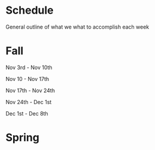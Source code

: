 # Schedule

General outline of what we what to accomplish each week

# Fall
Nov 3rd - Nov 10th

Nov 10 - Nov 17th

Nov 17th - Nov 24th

Nov 24th - Dec 1st

Dec 1st - Dec 8th


# Spring
